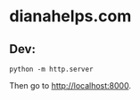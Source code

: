 dianahelps.com
==============

## Dev:

```
python -m http.server
```

Then go to [http://localhost:8000](http://localhost:8000).
